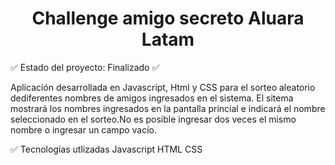<h1 align = "center">Challenge amigo secreto Aluara Latam</h1>

:white_check_mark: Estado del proyecto: Finalizado :white_check_mark:

Aplicación desarrollada en Javascript, Html y CSS para el sorteo aleatorio dediferentes nombres de amigos ingresados en el sistema.
El sitema mostrará los nombres ingresados en la pantalla princial e indicará el nombre seleccionado en el sorteo.No es posible ingresar dos veces el mismo nombre o ingresar un campo vacío.


:white_check_mark: Tecnologías utlizadas
Javascript
HTML
CSS
